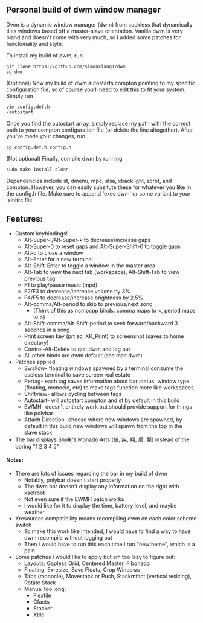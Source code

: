 ## Personal build of dwm window manager

Dwm is a dynamic window manager (dwm) from suckless that dynamically tiles windows based off a master-slave orientation. Vanilla dwm is very bland and doesn't come with very much, so I added some patches for functionality and style.

To install my build of dwm, run
```
git clone https://github.com/simonxiang1/dwm
cd dwm
```
(Optional) Now my build of dwm autostarts compton pointing to my specific configuration file, so of course you'll need to edit this to fit your system. Simply run
```
vim config.def.h
/autostart
```
Once you find the autostart array, simply replace my path with the correct path to your compton configuration file (or delete the line altogether). After you've made your changes, run
```
cp config.def.h config.h
```
(Not optional) Finally, compile dwm by running
```
sudo make install clean
```
Dependencies include st, dmenu, mpc, alsa, xbacklight, scrot, and compton. However, you can easily subsitute these for whatever you like in the config.h file. Make sure to append 'exec dwm' or some variant to your .xinitrc file.

## Features:

- Custom keybindings!
  - Alt-Super-j/Alt-Super-k to decrease/increase gaps
  - Alt-Super-0 to reset gaps and Alt-Super-Shift-0 to toggle gaps
  - Alt-q to close a window
  - Alt-Enter for a new terminal
  - Alt-Shift-Enter to toggle a window in the master area
  - Alt-Tab to view the next tab (workspace), Alt-Shift-Tab to view previous tag
  - F1 to play/pause music (mpd)
  - F2/F3 to decrease/increase volume by 3%
  - F4/F5 to decrease/increase brightness by 2.5%
  - Alt-comma/Alt-period to skip to previous/next song
    - (Think of this as ncmpcpp binds: comma maps to <, period maps to >)
  - Alt-Shift-comma/Alt-Shift-period to seek forward/backward 3 seconds in a song  
  - Print screen key (prt sc, XK_Print) to screenshot (saves to home directory)
  - Control-Alt-Delete to quit dwm and log out
  - All other binds are dwm default (see man dwm)
- Patches applied:
  - Swallow- floating windows spawned by a terminal consume the useless terminal to save screen real estate
  - Pertag- each tag saves information about bar status, window type (floating, monocle, etc) to make tags function more like workspaces
  - Shiftview- allows cycling between tags
  - Autostart- will autostart compton and st by default in this build
  - EWMH- doesn't entirely work but should provide support for things like polybar
  - Attach Direction- choose where new windows are spawned, by default in this build new windows will spawn from the top in the slave stack
- The bar displays Shulk's Monado Arts (斬, 疾, 翔, 盾, 撃) instead of the boring "1 2 3 4 5"

#### Notes:
- There are lots of issues regarding the bar in my build of dwm	
  - Notably, polybar doesn't start properly
  - The dwm bar doesn't display any information on the right with xsetroot
  - Not even sure if the EWMH patch works
  - I would like for it to display the time, battery level, and maybe weather
- Xresources compatibility means recompiling dwm on each color scheme switch
  - To make this work like intended, I would have to find a way to have dwm recompile without logging out
  - Then I would have to run this each time I run "newtheme", which is a pain
- Some patches I would like to apply but am too lazy to figure out:
  - Layouts: Gapless Grid, Centered Master, Fibonacci 
  - Floating: Exresize, Save Floats, Crop Windows
  - Tabs (monocle), Movestack or Push, Stackmfact (vertical resizing), Rotate Stack
  - Manual too long:
    - Flextile
    - Cfacts
    - Stacker
    - Xtile
